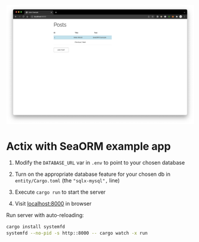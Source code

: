![screenshot](Screenshot.png)

# Actix with SeaORM example app

1. Modify the `DATABASE_URL` var in `.env` to point to your chosen database

1. Turn on the appropriate database feature for your chosen db in `entity/Cargo.toml` (the `"sqlx-mysql",` line)

1. Execute `cargo run` to start the server

1. Visit [localhost:8000](http://localhost:8000) in browser

Run server with auto-reloading:

```bash
cargo install systemfd
systemfd --no-pid -s http::8000 -- cargo watch -x run
```
